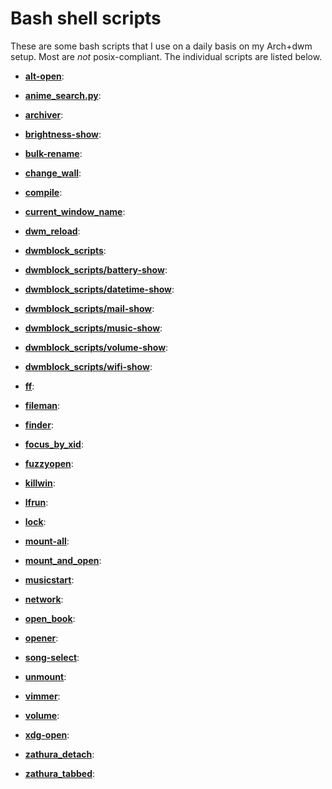 # Bash shell scripts

These are some bash scripts that I use on a daily basis on my Arch+dwm setup. Most are *not* posix-compliant. The individual scripts are listed below.

- [**alt-open**](alt-open):

- [**anime_search.py**](anime_search.py):

- [**archiver**](archiver):

- [**brightness-show**](brightness-show):

- [**bulk-rename**](bulk-rename):

- [**change_wall**](change_wall):

- [**compile**](compile):

- [**current_window_name**](current_window_name):

- [**dwm_reload**](dwm_reload):

- [**dwmblock_scripts**](dwmblock_scripts):

- [**dwmblock_scripts/battery-show**](dwmblock_scripts/battery-show):

- [**dwmblock_scripts/datetime-show**](dwmblock_scripts/datetime-show):

- [**dwmblock_scripts/mail-show**](dwmblock_scripts/mail-show):

- [**dwmblock_scripts/music-show**](dwmblock_scripts/music-show):

- [**dwmblock_scripts/volume-show**](dwmblock_scripts/volume-show):

- [**dwmblock_scripts/wifi-show**](dwmblock_scripts/wifi-show):

- [**ff**](ff):

- [**fileman**](fileman):

- [**finder**](finder):

- [**focus_by_xid**](focus_by_xid):

- [**fuzzyopen**](fuzzyopen):

- [**killwin**](killwin):

- [**lfrun**](lfrun):

- [**lock**](lock):

- [**mount-all**](mount-all):

- [**mount_and_open**](mount_and_open):

- [**musicstart**](musicstart):

- [**network**](network):

- [**open_book**](open_book):

- [**opener**](opener):

- [**song-select**](song-select):

- [**unmount**](unmount):

- [**vimmer**](vimmer):

- [**volume**](volume):

- [**xdg-open**](xdg-open):

- [**zathura_detach**](zathura_detach):

- [**zathura_tabbed**](zathura_tabbed):
